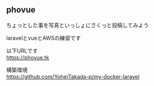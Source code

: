## phovue  
ちょっとした事を写真といっしょにさくっと投稿してみよう  

laravelとvueとAWSの練習です  

以下URLです  
https://phovue.tk  

構築環境  
https://github.com/YoheiTakada-p/my-docker-laravel
